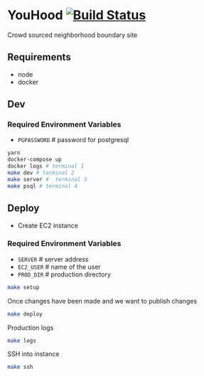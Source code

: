 YouHood [![Build Status](https://travis-ci.org/neurosnap/youhood.svg?branch=master)](https://travis-ci.org/neurosnap/youhood)
=======

Crowd sourced neighborhood boundary site

## Requirements

* node
* docker

## Dev

### Required Environment Variables

* `PGPASSWORD` # password for postgresql

```bash
yarn
docker-compose up
docker logs # terminal 1
make dev # terminal 2
make server #  terminal 3
make psql # terminal 4
```

## Deploy

* Create EC2 instance

### Required Environment Variables

* `SERVER` # server address
* `EC2_USER` # name of the user
* `PROD_DIR` # production directory

```bash
make setup
```

Once changes have been made and we want to publish changes

```bash
make deploy
```

Production logs

```bash
make logs
```

SSH into instance

```bash
make ssh
```
